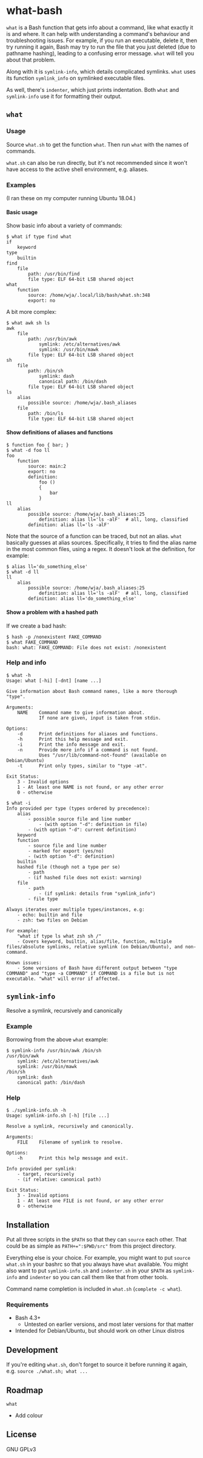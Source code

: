 # what-bash

`what` is a Bash function that gets info about a command, like what exactly it is and where. It can help with understanding a command's behaviour and troubleshooting issues. For example, if you run an executable, delete it, then try running it again, Bash may try to run the file that you just deleted (due to pathname hashing), leading to a confusing error message. `what` will tell you about that problem.

Along with it is `symlink-info`, which details complicated symlinks. `what` uses its function `symlink_info` on symlinked executable files.

As well, there's `indenter`, which just prints indentation. Both `what` and `symlink-info` use it for formatting their output.

## `what`

### Usage

Source `what.sh` to get the function `what`. Then run `what` with the names of commands.

`what.sh` can also be run directly, but it's not recommended since it won't have access to the active shell environment, e.g. aliases.

### Examples

(I ran these on my computer running Ubuntu 18.04.)

#### Basic usage

Show basic info about a variety of commands:

```none
$ what if type find what
if
    keyword
type
    builtin
find
    file
        path: /usr/bin/find
        file type: ELF 64-bit LSB shared object
what
    function
        source: /home/wja/.local/lib/bash/what.sh:348
        export: no
```

A bit more complex:

```none
$ what awk sh ls
awk
    file
        path: /usr/bin/awk
            symlink: /etc/alternatives/awk
            symlink: /usr/bin/mawk
        file type: ELF 64-bit LSB shared object
sh
    file
        path: /bin/sh
            symlink: dash
            canonical path: /bin/dash
        file type: ELF 64-bit LSB shared object
ls
    alias
        possible source: /home/wja/.bash_aliases
    file
        path: /bin/ls
        file type: ELF 64-bit LSB shared object
```

#### Show definitions of aliases and functions

```none
$ function foo { bar; }
$ what -d foo ll
foo
    function
        source: main:2
        export: no
        definition:
            foo ()
            {
                bar
            }
ll
    alias
        possible source: /home/wja/.bash_aliases:25
            definition: alias ll='ls -alF'  # all, long, classified
        definition: alias ll='ls -alF'
```

Note that the source of a function can be traced, but not an alias. `what` basically guesses at alias sources. Specifically, it tries to find the alias name in the most common files, using a regex. It doesn't look at the definition, for example:

```none
$ alias ll='do_something_else'
$ what -d ll
ll
    alias
        possible source: /home/wja/.bash_aliases:25
            definition: alias ll='ls -alF'  # all, long, classified
        definition: alias ll='do_something_else'
```

#### Show a problem with a hashed path

If we create a bad hash:

```none
$ hash -p /nonexistent FAKE_COMMAND
$ what FAKE_COMMAND
bash: what: FAKE_COMMAND: File does not exist: /nonexistent
```

### Help and info

```none
$ what -h
Usage: what [-hi] [-dnt] [name ...]

Give information about Bash command names, like a more thorough "type".

Arguments:
    NAME    Command name to give information about.
            If none are given, input is taken from stdin.

Options:
    -d      Print definitions for aliases and functions.
    -h      Print this help message and exit.
    -i      Print the info message and exit.
    -n      Provide more info if a command is not found.
            Uses "/usr/lib/command-not-found" (available on Debian/Ubuntu)
    -t      Print only types, similar to "type -at".

Exit Status:
    3 - Invalid options
    1 - At least one NAME is not found, or any other error
    0 - otherwise
```

```none
$ what -i
Info provided per type (types ordered by precedence):
    alias
        - possible source file and line number
            - (with option "-d": definition in file)
        - (with option "-d": current definition)
    keyword
    function
        - source file and line number
        - marked for export (yes/no)
        - (with option "-d": definition)
    builtin
    hashed file (though not a type per se)
        - path
        - (if hashed file does not exist: warning)
    file
        - path
            - (if symlink: details from "symlink_info")
        - file type

Always iterates over multiple types/instances, e.g:
    - echo: builtin and file
    - zsh: two files on Debian

For example:
    "what if type ls what zsh sh /"
    - Covers keyword, builtin, alias/file, function, multiple files/absolute symlinks, relative symlink (on Debian/Ubuntu), and non-command.

Known issues:
    - Some versions of Bash have different output between "type COMMAND" and "type -a COMMAND" if COMMAND is a file but is not executable. "what" will error if affected.
```

## `symlink-info`

Resolve a symlink, recursively and canonically

### Example

Borrowing from the above `what` example:

```none
$ symlink-info /usr/bin/awk /bin/sh
/usr/bin/awk
    symlink: /etc/alternatives/awk
    symlink: /usr/bin/mawk
/bin/sh
    symlink: dash
    canonical path: /bin/dash
```

### Help

```none
$ ./symlink-info.sh -h
Usage: symlink-info.sh [-h] [file ...]

Resolve a symlink, recursively and canonically.

Arguments:
    FILE    Filename of symlink to resolve.

Options:
    -h      Print this help message and exit.

Info provided per symlink:
    - target, recursively
    - (if relative: canonical path)

Exit Status:
    3 - Invalid options
    1 - At least one FILE is not found, or any other error
    0 - otherwise
```

## Installation

Put all three scripts in the `$PATH` so that they can `source` each other. That could be as simple as `PATH+=":$PWD/src"` from this project directory.

Everything else is your choice. For example, you might want to put `source what.sh` in your bashrc so that you always have `what` available. You might also want to put `symlink-info.sh` and `indenter.sh` in your `$PATH` as `symlink-info` and `indenter` so you can call them like that from other tools.

Command name completion is included in `what.sh` (`complete -c what`).

### Requirements

* Bash 4.3+
    * Untested on earlier versions, and most later versions for that matter
* Intended for Debian/Ubuntu, but should work on other Linux distros

## Development

If you're editing `what.sh`, don't forget to source it before running it again, e.g. `source ./what.sh; what ...`

## Roadmap

`what`

* Add colour

## License

GNU GPLv3
